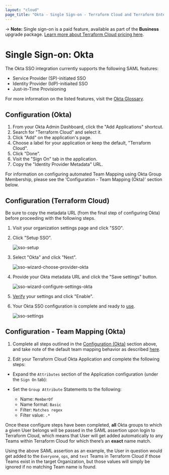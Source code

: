 ```yaml
---
layout: "cloud"
page_title: "Okta - Single Sign-on - Terraform Cloud and Terraform Enterprise"
---
```


-> **Note:** Single sign-on is a paid feature, available as part of the **Business** upgrade package. [Learn more about Terraform Cloud pricing here](https://www.hashicorp.com/products/terraform/pricing/).

# Single Sign-on: Okta

The Okta SSO integration currently supports the following SAML features:

- Service Provider (SP)-initiated SSO
- Identity Provider (IdP)-initiaited SSO
- Just-in-Time Provisioning

For more information on the listed features, visit the [Okta Glossary](https://help.okta.com/en/prod/Content/Topics/Reference/glossary.htm).

## Configuration (Okta)

1. From your Okta Admin Dashboard, click the "Add Applications" shortcut.
2. Search for "Terraform Cloud" and select it.
3. Click "Add" on the application's page.
4. Choose a label for your application or keep the default, "Terraform Cloud".
5. Click "Done".
6. Visit the "Sign On" tab in the application.
7. Copy the "Identity Provider Metadata" URL.

For information on configuring automated Team Mapping using Okta Group Membership, please see the 'Configuration - Team Mapping (Okta)' section below. 

## Configuration (Terraform Cloud)

Be sure to copy the metadata URL (from the final step of configuring Okta) before proceeding with the following steps.

1. Visit your organization settings page and click "SSO".

2. Click "Setup SSO".

    ![sso-setup](../images/sso/setup.png)

3. Select "Okta" and click "Next".

    ![sso-wizard-choose-provider-okta](../images/sso/wizard-choose-provider-okta.png)

4. Provide your Okta metadata URL and click the "Save settings" button.

    ![sso-wizard-configure-settings-okta](../images/sso/wizard-configure-settings-okta.png)

5. [Verify](./testing.html) your settings and click "Enable".

6. Your Okta SSO configuration is complete and ready to [use](../single-sign-on.html#using-sso).

    ![sso-settings](../images/sso/settings-okta.png)

## Configuration - Team Mapping (Okta)
1. Complete all steps outlined in the [Configuration (Okta)](./okta.html#configuration-okta-) section above, and take note of the default team mapping behavior as described [here](../single-sign-on.html#managing-team-membership-through-sso).

2. Edit your Terraform Cloud Okta Application and complete the following steps:
* Expand the `Attributes` section of the Application configuration (under the `Sign On` tab):

* Set the `Group Attribute` Statements to the following:
    * Name: `MemberOf`
    * Name format: `Basic`
    * Filter: `Matches regex`
    * Filter value: `.*`

Once these configure steps have been completed, **all** Okta groups to which a given User belongs will be passed in the SAML assertion upon login to Terraform Cloud, which means that User will get added automatically to any Teams within Terraform Cloud for which there’s an **exact** name match.  

Using the above SAML assertion as an example, the User in question would get added to the `Everyone`, `ops`, and `test` Teams in Terraform Cloud if those Teams exist in the target Organization, but those values will simply be ignored if no matching Team name is found.
